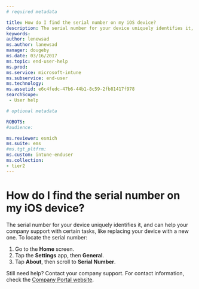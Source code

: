 ```yaml
---
# required metadata

title: How do I find the serial number on my iOS device?
description: The serial number for your device uniquely identifies it, and can help your company support with certain tasks, like replacing your device with a new one.
keywords:
author: lenewsad
ms.author: lanewsad
manager: dougeby
ms.date: 03/16/2017
ms.topic: end-user-help
ms.prod:
ms.service: microsoft-intune
ms.subservice: end-user
ms.technology:
ms.assetid: e6c4fedc-47b6-44b1-8c59-2fb81417f978
searchScope:
 - User help

# optional metadata

ROBOTS:  
#audience:

ms.reviewer: esmich
ms.suite: ems
#ms.tgt_pltfrm:
ms.custom: intune-enduser
ms.collection:
- tier2
---
```


# How do I find the serial number on my iOS device?

The serial number for your device uniquely identifies it, and can help your company support with certain tasks, like replacing your device with a new one. To locate the serial number:

1. Go to the __Home__ screen.
2. Tap the __Settings__ app, then __General__.
3. Tap __About__, then scroll to __Serial Number__.

Still need help? Contact your company support. For contact information, check the [Company Portal website](https://go.microsoft.com/fwlink/?linkid=2010980).
